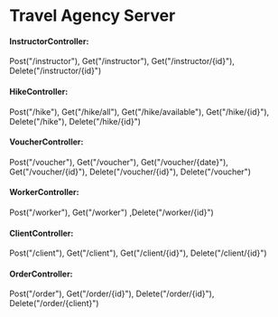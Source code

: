 # Travel Agency Server

#### InstructorController:
Post("/instructor"), Get("/instructor"), Get("/instructor/{id}"), Delete("/instructor/{id}")
#### HikeController:
Post("/hike"), Get("/hike/all"), Get("/hike/available"), Get("/hike/{id}"), Delete("/hike"), Delete("/hike/{id}")
#### VoucherController:
Post("/voucher"), Get("/voucher"), Get("/voucher/{date}"), Get("/voucher/{id}"), Delete("/voucher/{id}"), Delete("/voucher")
#### WorkerController:
Post("/worker"), Get("/worker") ,Delete("/worker/{id}")
#### ClientController:
Post("/client"), Get("/client"), Get("/client/{id}"), Delete("/client/{id}")
#### OrderController:
Post("/order"), Get("/order/{id}"), Delete("/order/{id}"), Delete("/order/{client}") 
